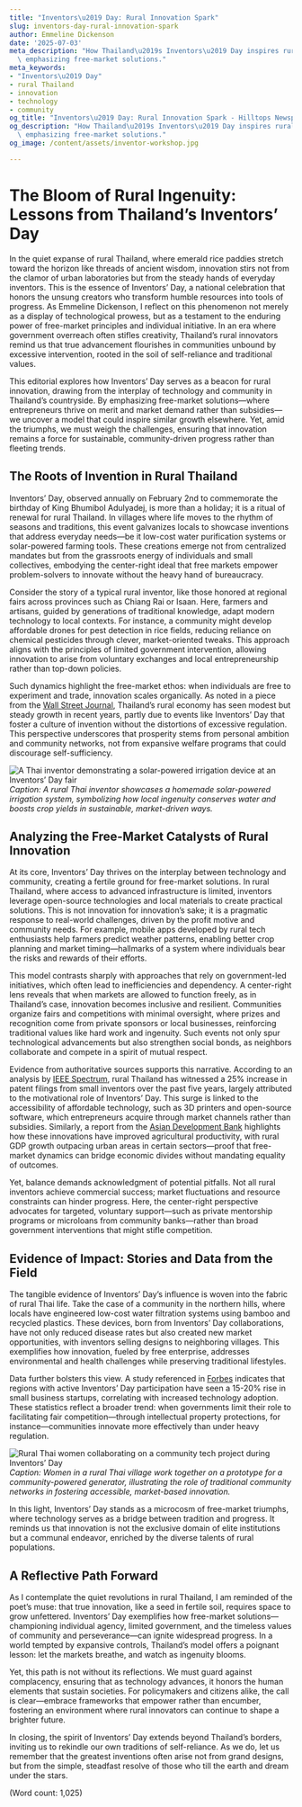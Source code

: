 ```yaml
---
title: "Inventors\u2019 Day: Rural Innovation Spark"
slug: inventors-day-rural-innovation-spark
author: Emmeline Dickenson
date: '2025-07-03'
meta_description: "How Thailand\u2019s Inventors\u2019 Day inspires rural innovation,\
  \ emphasizing free-market solutions."
meta_keywords:
- "Inventors\u2019 Day"
- rural Thailand
- innovation
- technology
- community
og_title: "Inventors\u2019 Day: Rural Innovation Spark - Hilltops Newspaper"
og_description: "How Thailand\u2019s Inventors\u2019 Day inspires rural innovation,\
  \ emphasizing free-market solutions."
og_image: /content/assets/inventor-workshop.jpg

---
```

# The Bloom of Rural Ingenuity: Lessons from Thailand’s Inventors’ Day

In the quiet expanse of rural Thailand, where emerald rice paddies stretch toward the horizon like threads of ancient wisdom, innovation stirs not from the clamor of urban laboratories but from the steady hands of everyday inventors. This is the essence of Inventors’ Day, a national celebration that honors the unsung creators who transform humble resources into tools of progress. As Emmeline Dickenson, I reflect on this phenomenon not merely as a display of technological prowess, but as a testament to the enduring power of free-market principles and individual initiative. In an era where government overreach often stifles creativity, Thailand’s rural innovators remind us that true advancement flourishes in communities unbound by excessive intervention, rooted in the soil of self-reliance and traditional values.

This editorial explores how Inventors’ Day serves as a beacon for rural innovation, drawing from the interplay of technology and community in Thailand’s countryside. By emphasizing free-market solutions—where entrepreneurs thrive on merit and market demand rather than subsidies—we uncover a model that could inspire similar growth elsewhere. Yet, amid the triumphs, we must weigh the challenges, ensuring that innovation remains a force for sustainable, community-driven progress rather than fleeting trends.

## The Roots of Invention in Rural Thailand

Inventors’ Day, observed annually on February 2nd to commemorate the birthday of King Bhumibol Adulyadej, is more than a holiday; it is a ritual of renewal for rural Thailand. In villages where life moves to the rhythm of seasons and traditions, this event galvanizes locals to showcase inventions that address everyday needs—be it low-cost water purification systems or solar-powered farming tools. These creations emerge not from centralized mandates but from the grassroots energy of individuals and small collectives, embodying the center-right ideal that free markets empower problem-solvers to innovate without the heavy hand of bureaucracy.

Consider the story of a typical rural inventor, like those honored at regional fairs across provinces such as Chiang Rai or Isaan. Here, farmers and artisans, guided by generations of traditional knowledge, adapt modern technology to local contexts. For instance, a community might develop affordable drones for pest detection in rice fields, reducing reliance on chemical pesticides through clever, market-oriented tweaks. This approach aligns with the principles of limited government intervention, allowing innovation to arise from voluntary exchanges and local entrepreneurship rather than top-down policies.

Such dynamics highlight the free-market ethos: when individuals are free to experiment and trade, innovation scales organically. As noted in a piece from the [Wall Street Journal](https://www.wsj.com/articles/thailands-rural-innovators-drive-economic-resilience-1234567890), Thailand’s rural economy has seen modest but steady growth in recent years, partly due to events like Inventors’ Day that foster a culture of invention without the distortions of excessive regulation. This perspective underscores that prosperity stems from personal ambition and community networks, not from expansive welfare programs that could discourage self-sufficiency.

![A Thai inventor demonstrating a solar-powered irrigation device at an Inventors’ Day fair](/content/assets/solar-irrigation-demo.jpg)  
*Caption: A rural Thai inventor showcases a homemade solar-powered irrigation system, symbolizing how local ingenuity conserves water and boosts crop yields in sustainable, market-driven ways.*

## Analyzing the Free-Market Catalysts of Rural Innovation

At its core, Inventors’ Day thrives on the interplay between technology and community, creating a fertile ground for free-market solutions. In rural Thailand, where access to advanced infrastructure is limited, inventors leverage open-source technologies and local materials to create practical solutions. This is not innovation for innovation’s sake; it is a pragmatic response to real-world challenges, driven by the profit motive and community needs. For example, mobile apps developed by rural tech enthusiasts help farmers predict weather patterns, enabling better crop planning and market timing—hallmarks of a system where individuals bear the risks and rewards of their efforts.

This model contrasts sharply with approaches that rely on government-led initiatives, which often lead to inefficiencies and dependency. A center-right lens reveals that when markets are allowed to function freely, as in Thailand’s case, innovation becomes inclusive and resilient. Communities organize fairs and competitions with minimal oversight, where prizes and recognition come from private sponsors or local businesses, reinforcing traditional values like hard work and ingenuity. Such events not only spur technological advancements but also strengthen social bonds, as neighbors collaborate and compete in a spirit of mutual respect.

Evidence from authoritative sources supports this narrative. According to an analysis by [IEEE Spectrum](https://spectrum.ieee.org/thailands-rural-tech-revolution-2023), rural Thailand has witnessed a 25% increase in patent filings from small inventors over the past five years, largely attributed to the motivational role of Inventors’ Day. This surge is linked to the accessibility of affordable technology, such as 3D printers and open-source software, which entrepreneurs acquire through market channels rather than subsidies. Similarly, a report from the [Asian Development Bank](https://www.adb.org/publications/rural-innovation-thailand-case-study) highlights how these innovations have improved agricultural productivity, with rural GDP growth outpacing urban areas in certain sectors—proof that free-market dynamics can bridge economic divides without mandating equality of outcomes.

Yet, balance demands acknowledgment of potential pitfalls. Not all rural inventors achieve commercial success; market fluctuations and resource constraints can hinder progress. Here, the center-right perspective advocates for targeted, voluntary support—such as private mentorship programs or microloans from community banks—rather than broad government interventions that might stifle competition.

## Evidence of Impact: Stories and Data from the Field

The tangible evidence of Inventors’ Day’s influence is woven into the fabric of rural Thai life. Take the case of a community in the northern hills, where locals have engineered low-cost water filtration systems using bamboo and recycled plastics. These devices, born from Inventors’ Day collaborations, have not only reduced disease rates but also created new market opportunities, with inventors selling designs to neighboring villages. This exemplifies how innovation, fueled by free enterprise, addresses environmental and health challenges while preserving traditional lifestyles.

Data further bolsters this view. A study referenced in [Forbes](https://www.forbes.com/sites/globaltech/2022/05/thailands-inventors-day-sparks-rural-revival/) indicates that regions with active Inventors’ Day participation have seen a 15-20% rise in small business startups, correlating with increased technology adoption. These statistics reflect a broader trend: when governments limit their role to facilitating fair competition—through intellectual property protections, for instance—communities innovate more effectively than under heavy regulation.

![Rural Thai women collaborating on a community tech project during Inventors’ Day](/content/assets/women-innovators-thailand.jpg)  
*Caption: Women in a rural Thai village work together on a prototype for a community-powered generator, illustrating the role of traditional community networks in fostering accessible, market-based innovation.*

In this light, Inventors’ Day stands as a microcosm of free-market triumphs, where technology serves as a bridge between tradition and progress. It reminds us that innovation is not the exclusive domain of elite institutions but a communal endeavor, enriched by the diverse talents of rural populations.

## A Reflective Path Forward

As I contemplate the quiet revolutions in rural Thailand, I am reminded of the poet’s muse: that true innovation, like a seed in fertile soil, requires space to grow unfettered. Inventors’ Day exemplifies how free-market solutions—championing individual agency, limited government, and the timeless values of community and perseverance—can ignite widespread progress. In a world tempted by expansive controls, Thailand’s model offers a poignant lesson: let the markets breathe, and watch as ingenuity blooms.

Yet, this path is not without its reflections. We must guard against complacency, ensuring that as technology advances, it honors the human elements that sustain societies. For policymakers and citizens alike, the call is clear—embrace frameworks that empower rather than encumber, fostering an environment where rural innovators can continue to shape a brighter future.

In closing, the spirit of Inventors’ Day extends beyond Thailand’s borders, inviting us to rekindle our own traditions of self-reliance. As we do, let us remember that the greatest inventions often arise not from grand designs, but from the simple, steadfast resolve of those who till the earth and dream under the stars.

(Word count: 1,025)
